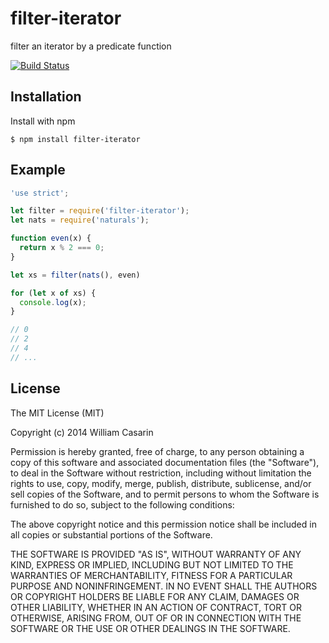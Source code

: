 
# filter-iterator

  filter an iterator by a predicate function

  [![Build Status](https://travis-ci.org/jb55/filter-iterator.png)](https://travis-ci.org/jb55/filter-iterator)

## Installation

  Install with npm

    $ npm install filter-iterator

## Example

```js
'use strict';

let filter = require('filter-iterator');
let nats = require('naturals');

function even(x) {
  return x % 2 === 0;
}

let xs = filter(nats(), even)

for (let x of xs) {
  console.log(x);
}

// 0
// 2
// 4
// ...

```

## License

  The MIT License (MIT)

  Copyright (c) 2014 William Casarin

  Permission is hereby granted, free of charge, to any person obtaining a copy
  of this software and associated documentation files (the "Software"), to deal
  in the Software without restriction, including without limitation the rights
  to use, copy, modify, merge, publish, distribute, sublicense, and/or sell
  copies of the Software, and to permit persons to whom the Software is
  furnished to do so, subject to the following conditions:

  The above copyright notice and this permission notice shall be included in
  all copies or substantial portions of the Software.

  THE SOFTWARE IS PROVIDED "AS IS", WITHOUT WARRANTY OF ANY KIND, EXPRESS OR
  IMPLIED, INCLUDING BUT NOT LIMITED TO THE WARRANTIES OF MERCHANTABILITY,
  FITNESS FOR A PARTICULAR PURPOSE AND NONINFRINGEMENT. IN NO EVENT SHALL THE
  AUTHORS OR COPYRIGHT HOLDERS BE LIABLE FOR ANY CLAIM, DAMAGES OR OTHER
  LIABILITY, WHETHER IN AN ACTION OF CONTRACT, TORT OR OTHERWISE, ARISING FROM,
  OUT OF OR IN CONNECTION WITH THE SOFTWARE OR THE USE OR OTHER DEALINGS IN
  THE SOFTWARE.
